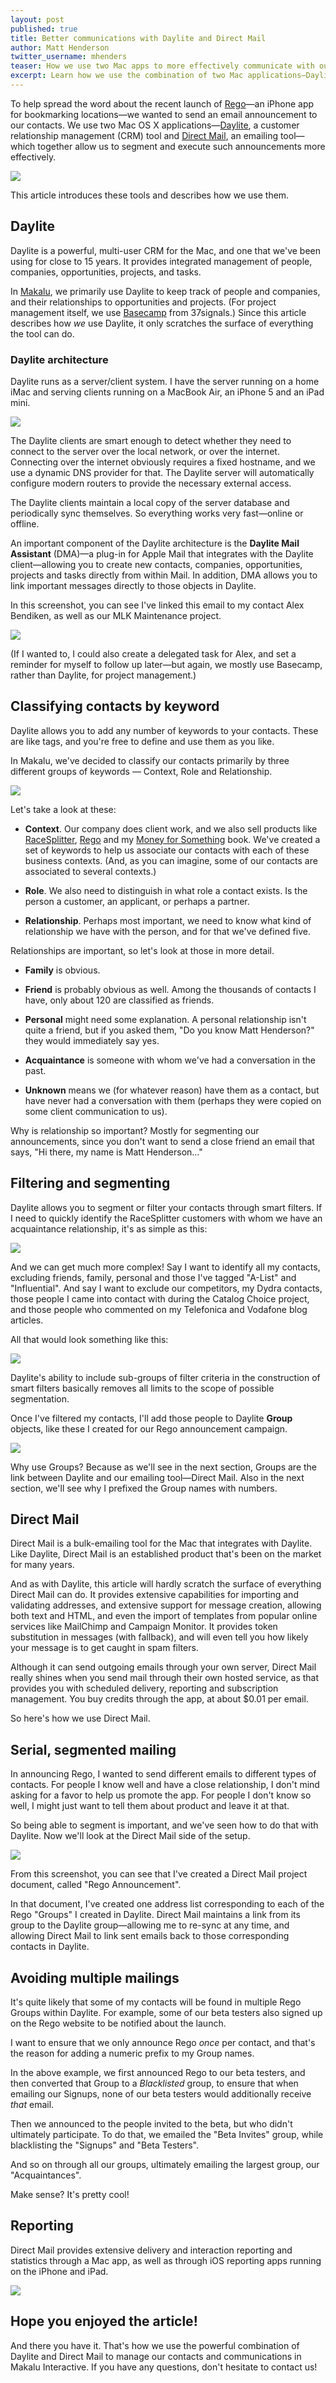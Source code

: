 ```yaml
---
layout: post
published: true
title: Better communications with Daylite and Direct Mail
author: Matt Henderson
twitter_username: mhenders
teaser: How we use two Mac apps to more effectively communicate with our contacts.
excerpt: Learn how we use the combination of two Mac applications—Daylite and Direct Mail—to communicate more effectively.
---
```


To help spread the word about the recent launch of [Rego](http://www.regoapp.com)—an iPhone app for bookmarking locations—we wanted to send an email announcement to our contacts. We use two Mac OS X applications—[Daylite](http://marketcircle.com), a customer relationship management (CRM) tool and [Direct Mail](http://directmailmac.com), an emailing tool—which together allow us to segment and execute such announcements more effectively.

![](http://makalufiles.s3.amazonaws.com/2013-03-12-coverimage.png)

This article introduces these tools and describes how we use them.

## Daylite

Daylite is a powerful, multi-user CRM for the Mac, and one that we've been using for close to 15 years. It provides integrated management of people, companies, opportunities, projects, and tasks.

In [Makalu](http://makaluinc.com), we primarily use Daylite to keep track of people and companies, and their relationships to opportunities and projects. (For project management itself, we use [Basecamp](http://basecamp.com) from 37signals.) Since this article describes how *we* use Daylite, it only scratches the surface of everything the tool can do.

### Daylite architecture

Daylite runs as a server/client system. I have the server running on a home iMac and serving clients running on a MacBook Air, an iPhone 5 and an iPad mini.

![](http://makalufiles.s3.amazonaws.com/2013-03-12-daylite-architecture.png)

The Daylite clients are smart enough to detect whether they need to connect to the server over the local network, or over the internet. Connecting over the internet obviously requires a fixed hostname, and we use a dynamic DNS provider for that. The Daylite server will automatically configure modern routers to provide the necessary external access.

The Daylite clients maintain a local copy of the server database and periodically sync themselves. So everything works very fast—online or offline.

An important component of the Daylite architecture is the **Daylite Mail Assistant** (DMA)—a plug-in for Apple Mail that integrates with the Daylite client—allowing you to create new contacts, companies, opportunities, projects and tasks directly from within Mail. In addition, DMA allows you to link important messages directly to those objects in Daylite.

In this screenshot, you can see I've linked this email to my contact Alex Bendiken, as well as our MLK Maintenance project.

![](http://makalufiles.s3.amazonaws.com/2013-03-12-email-from-alex.png)

(If I wanted to, I could also create a delegated task for Alex, and set a reminder for myself to follow up later—but again, we mostly use Basecamp, rather than Daylite, for project management.)

## Classifying contacts by keyword

Daylite allows you to add any number of keywords to your contacts. These are like tags, and you're free to define and use them as you like.

In Makalu, we've decided to classify our contacts primarily by three different groups of keywords — Context, Role and Relationship.

![](http://makalufiles.s3.amazonaws.com/2013-03-12-daylite-keywords.png)

Let's take a look at these:

* **Context**. Our company does client work, and we also sell products like [RaceSplitter](http://racesplitter.com), [Rego](http://regoapp.com) and my [Money for Something](http://moneyforsomethingbook.com) book. We've created a set of keywords to help us associate our contacts with each of these business contexts. (And, as you can imagine, some of our contacts are associated to several contexts.)

* **Role**. We also need to distinguish in what role a contact exists. Is the person a customer, an applicant, or perhaps a partner.

* **Relationship**. Perhaps most important, we need to know what kind of relationship we have with the person, and for that we've defined five.

Relationships are important, so let's look at those in more detail.

* **Family** is obvious.

* **Friend** is probably obvious as well. Among the thousands of contacts I have, only about 120 are classified as friends.

* **Personal** might need some explanation. A personal relationship isn't quite a friend, but if you asked them, "Do you know Matt Henderson?" they would immediately say yes.

* **Acquaintance** is someone with whom we've had a conversation in the past.

* **Unknown** means we (for whatever reason) have them as a contact, but have never had a conversation with them (perhaps they were copied on some client communication to us).

Why is relationship so important? Mostly for segmenting our announcements, since you don't want to send a close friend an email that says, "Hi there, my name is Matt Henderson..."

## Filtering and segmenting

Daylite allows you to segment or filter your contacts through smart filters. If I need to quickly identify the RaceSplitter customers with whom we have an acquaintance relationship, it's as simple as this:

![](http://makalufiles.s3.amazonaws.com/2013-03-12-daylite-smartfilter.png)

And we can get much more complex! Say I want to identify all my contacts, excluding friends, family, personal and those I've tagged "A-List" and "Influential". And say I want to exclude our competitors, my Dydra contacts, those people I came into contact with during the Catalog Choice project, and those people who commented on my Telefonica and Vodafone blog articles.

All that would look something like this:

![](http://makalufiles.s3.amazonaws.com/2013-03-12-daylite-segmenting.png)

Daylite's ability to include sub-groups of filter criteria in the construction of smart filters basically removes all limits to the scope of possible segmentation.

Once I've filtered my contacts, I'll add those people to Daylite **Group** objects, like these I created for our Rego announcement campaign.

![](http://makalufiles.s3.amazonaws.com/2013-03-12-daylite-groups.png)

Why use Groups? Because as we'll see in the next section, Groups are the link between Daylite and our emailing tool—Direct Mail. Also in the next section, we'll see why I prefixed the Group names with numbers.

## Direct Mail

Direct Mail is a bulk-emailing tool for the Mac that integrates with Daylite. Like Daylite, Direct Mail is an established product that's been on the market for many years.

And as with Daylite, this article will hardly scratch the surface of everything Direct Mail can do. It provides extensive capabilities for importing and validating addresses, and extensive support for message creation, allowing both text and HTML, and even the import of templates from popular online services like MailChimp and Campaign Monitor. It provides token substitution in messages (with fallback), and will even tell you how likely your message is to get caught in spam filters.

Although it can send outgoing emails through your own server, Direct Mail really shines when you send mail through their own hosted service, as that provides you with scheduled delivery, reporting and subscription management. You buy credits through the app, at about $0.01 per email.

So here's how we use Direct Mail.

## Serial, segmented mailing

In announcing Rego, I wanted to send different emails to different types of contacts. For people I know well and have a close relationship, I don't mind asking for a favor to help us promote the app. For people I don't know so well, I might just want to tell them about product and leave it at that.

So being able to segment is important, and we've seen how to do that with Daylite. Now we'll look at the Direct Mail side of the  setup.

![](http://makalufiles.s3.amazonaws.com/2013-03-12-directmail-groups.png)

From this screenshot, you can see that I've created a Direct Mail project document, called "Rego Announcement".

In that document, I've created one address list corresponding to each of the Rego "Groups" I created in Daylite. Direct Mail maintains a link from its group to the Daylite group—allowing me to re-sync at any time, and allowing Direct Mail to link sent emails back to those corresponding contacts in Daylite.

## Avoiding multiple mailings

It's quite likely that some of my contacts will be found in multiple Rego Groups within Daylite. For example, some of our beta testers also signed up on the Rego website to be notified about the launch.

I want to ensure that we only announce Rego *once* per contact, and that's the reason for adding a numeric prefix to my Group names.

In the above example, we first announced Rego to our beta testers, and then converted that Group to a *Blacklisted* group, to ensure that when emailing our Signups, none of our beta testers would additionally receive *that* email.

Then we announced to the people invited to the beta, but who didn't ultimately participate. To do that, we emailed the "Beta Invites" group, while blacklisting the "Signups" and "Beta Testers".

And so on through all our groups, ultimately emailing the largest group, our "Acquaintances".

Make sense? It's pretty cool!

## Reporting

Direct Mail provides extensive delivery and interaction reporting and statistics through a Mac app, as well as through iOS reporting apps running on the iPhone and iPad.

![](http://makalufiles.s3.amazonaws.com/2013-03-12-directmail-reports.png)


## Hope you enjoyed the article!

And there you have it. That's how we use the powerful combination of Daylite and Direct Mail to manage our contacts and communications in Makalu Interactive. If you have any questions, don't hesitate to contact us!
